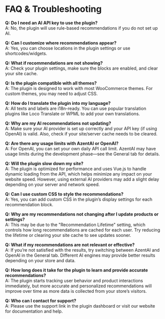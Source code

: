 # FAQ & Troubleshooting

**Q: Do I need an AI API key to use the plugin?**  
A: No, the plugin will use rule-based recommendations if you do not set up AI.

**Q: Can I customize where recommendations appear?**  
A: Yes, you can choose locations in the plugin settings or use shortcodes/widgets.

**Q: What if recommendations are not showing?**  
A: Check your plugin settings, make sure the blocks are enabled, and clear your site cache.

**Q: Is the plugin compatible with all themes?**  
A: The plugin is designed to work with most WooCommerce themes. For custom themes, you may need to adjust CSS.

**Q: How do I translate the plugin into my language?**  
A: All texts and labels are i18n-ready. You can use popular translation plugins like Loco Translate or WPML to add your own translations.

**Q: Why are my AI recommendations not updating?**  
A: Make sure your AI provider is set up correctly and your API key (if using OpenAI) is valid. Also, check if your site/server cache needs to be cleared.

**Q: Are there any usage limits with AzentAI or OpenAI?**  
A: For OpenAI, you can set your own daily API call limit. AzentAI may have usage limits during the development phase—see the General tab for details.

**Q: Will the plugin slow down my site?**  
A: The plugin is optimized for performance and uses Vue.js to handle dynamic loading from the API, which helps minimize any impact on your website speed. However, using external AI providers may add a slight delay depending on your server and network speed.

**Q: Can I use custom CSS to style the recommendations?**  
A: Yes, you can add custom CSS in the plugin’s display settings for each recommendation block.

**Q: Why are my recommendations not changing after I update products or settings?**  
A: This may be due to the "Recommendation Lifetime" setting, which controls how long recommendations are cached for each user. Try reducing the lifetime or clearing your site cache to see updates sooner.

**Q: What if my recommendations are not relevant or effective?**  
A: If you’re not satisfied with the results, try switching between AzentAI and OpenAI in the General tab. Different AI engines may provide better results depending on your store and data.

**Q: How long does it take for the plugin to learn and provide accurate recommendations?**  
A: The plugin starts tracking user behavior and product interactions immediately, but more accurate and personalized recommendations will improve over time as more data is collected from your store’s visitors.

**Q: Who can I contact for support?**  
A: Please use the support link in the plugin dashboard or visit our website for documentation and help.
